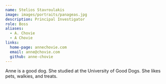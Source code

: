 ```yaml
---
name: Stelios Stavroulakis
image: images/portraits/panageas.jpg
description: Principal Investigator
role: Boss
aliases:
  - A. Chovie
  - A Chovie
links:
  home-page: annechovie.com
  email: anne@chovie.com
  github: anne-chovie
---
```


Anne is a good dog.
She studied at the University of Good Dogs.
She likes pets, walkies, and treats.
